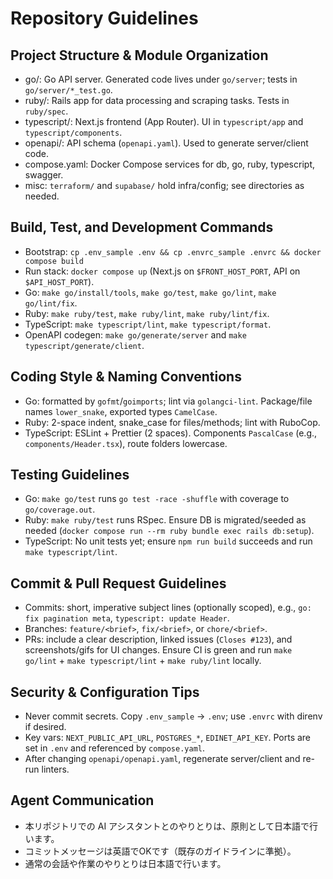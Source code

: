 # Repository Guidelines

## Project Structure & Module Organization
- go/: Go API server. Generated code lives under `go/server`; tests in `go/server/*_test.go`.
- ruby/: Rails app for data processing and scraping tasks. Tests in `ruby/spec`.
- typescript/: Next.js frontend (App Router). UI in `typescript/app` and `typescript/components`.
- openapi/: API schema (`openapi.yaml`). Used to generate server/client code.
- compose.yaml: Docker Compose services for db, go, ruby, typescript, swagger.
- misc: `terraform/` and `supabase/` hold infra/config; see directories as needed.

## Build, Test, and Development Commands
- Bootstrap: `cp .env_sample .env && cp .envrc_sample .envrc && docker compose build`
- Run stack: `docker compose up` (Next.js on `$FRONT_HOST_PORT`, API on `$API_HOST_PORT`).
- Go: `make go/install/tools`, `make go/test`, `make go/lint`, `make go/lint/fix`.
- Ruby: `make ruby/test`, `make ruby/lint`, `make ruby/lint/fix`.
- TypeScript: `make typescript/lint`, `make typescript/format`.
- OpenAPI codegen: `make go/generate/server` and `make typescript/generate/client`.

## Coding Style & Naming Conventions
- Go: formatted by `gofmt`/`goimports`; lint via `golangci-lint`. Package/file names `lower_snake`, exported types `CamelCase`.
- Ruby: 2-space indent, snake_case for files/methods; lint with RuboCop.
- TypeScript: ESLint + Prettier (2 spaces). Components `PascalCase` (e.g., `components/Header.tsx`), route folders lowercase.

## Testing Guidelines
- Go: `make go/test` runs `go test -race -shuffle` with coverage to `go/coverage.out`.
- Ruby: `make ruby/test` runs RSpec. Ensure DB is migrated/seeded as needed (`docker compose run --rm ruby bundle exec rails db:setup`).
- TypeScript: No unit tests yet; ensure `npm run build` succeeds and run `make typescript/lint`.

## Commit & Pull Request Guidelines
- Commits: short, imperative subject lines (optionally scoped), e.g., `go: fix pagination meta`, `typescript: update Header`.
- Branches: `feature/<brief>`, `fix/<brief>`, or `chore/<brief>`.
- PRs: include a clear description, linked issues (`Closes #123`), and screenshots/gifs for UI changes. Ensure CI is green and run `make go/lint` + `make typescript/lint` + `make ruby/lint` locally.

## Security & Configuration Tips
- Never commit secrets. Copy `.env_sample` → `.env`; use `.envrc` with direnv if desired.
- Key vars: `NEXT_PUBLIC_API_URL`, `POSTGRES_*`, `EDINET_API_KEY`. Ports are set in `.env` and referenced by `compose.yaml`.
- After changing `openapi/openapi.yaml`, regenerate server/client and re-run linters.

## Agent Communication
- 本リポジトリでの AI アシスタントとのやりとりは、原則として日本語で行います。
- コミットメッセージは英語でOKです（既存のガイドラインに準拠）。
- 通常の会話や作業のやりとりは日本語で行います。
